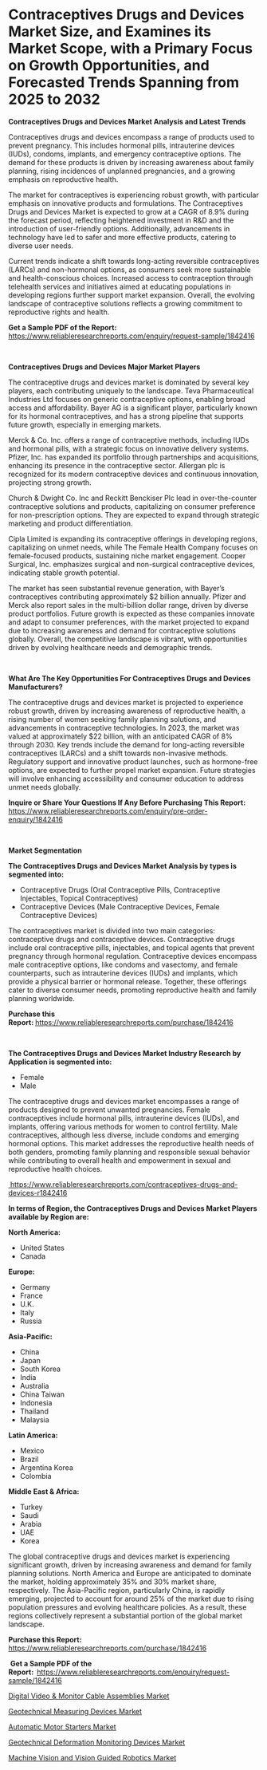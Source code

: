 <p><h1>Contraceptives Drugs and Devices Market Size, and Examines its Market Scope, with a Primary Focus on Growth Opportunities, and Forecasted Trends Spanning from 2025 to 2032</h1></p><p><strong>Contraceptives Drugs and Devices Market Analysis and Latest Trends</strong></p>
<p><p>Contraceptives drugs and devices encompass a range of products used to prevent pregnancy. This includes hormonal pills, intrauterine devices (IUDs), condoms, implants, and emergency contraceptive options. The demand for these products is driven by increasing awareness about family planning, rising incidences of unplanned pregnancies, and a growing emphasis on reproductive health.</p><p>The market for contraceptives is experiencing robust growth, with particular emphasis on innovative products and formulations. The Contraceptives Drugs and Devices Market is expected to grow at a CAGR of 8.9% during the forecast period, reflecting heightened investment in R&D and the introduction of user-friendly options. Additionally, advancements in technology have led to safer and more effective products, catering to diverse user needs.</p><p>Current trends indicate a shift towards long-acting reversible contraceptives (LARCs) and non-hormonal options, as consumers seek more sustainable and health-conscious choices. Increased access to contraception through telehealth services and initiatives aimed at educating populations in developing regions further support market expansion. Overall, the evolving landscape of contraceptive solutions reflects a growing commitment to reproductive rights and health.</p></p>
<p><strong>Get a Sample PDF of the Report:&nbsp;</strong> <a href="https://www.reliableresearchreports.com/enquiry/request-sample/1842416?utm_campaign=24&utm_medium=2&utm_source=Github&utm_content=ia&utm_term=26032025&utm_id=contraceptives-drugs-and-devices">https://www.reliableresearchreports.com/enquiry/request-sample/1842416</a></p>
<p>&nbsp;</p>
<p><strong>Contraceptives Drugs and Devices Major Market Players</strong></p>
<p><p>The contraceptive drugs and devices market is dominated by several key players, each contributing uniquely to the landscape. Teva Pharmaceutical Industries Ltd focuses on generic contraceptive options, enabling broad access and affordability. Bayer AG is a significant player, particularly known for its hormonal contraceptives, and has a strong pipeline that supports future growth, especially in emerging markets.</p><p>Merck & Co. Inc. offers a range of contraceptive methods, including IUDs and hormonal pills, with a strategic focus on innovative delivery systems. Pfizer, Inc. has expanded its portfolio through partnerships and acquisitions, enhancing its presence in the contraceptive sector. Allergan plc is recognized for its modern contraceptive devices and continuous innovation, projecting strong growth.</p><p>Church & Dwight Co. Inc and Reckitt Benckiser Plc lead in over-the-counter contraceptive solutions and products, capitalizing on consumer preference for non-prescription options. They are expected to expand through strategic marketing and product differentiation.</p><p>Cipla Limited is expanding its contraceptive offerings in developing regions, capitalizing on unmet needs, while The Female Health Company focuses on female-focused products, sustaining niche market engagement. Cooper Surgical, Inc. emphasizes surgical and non-surgical contraceptive devices, indicating stable growth potential.</p><p>The market has seen substantial revenue generation, with Bayer’s contraceptives contributing approximately $2 billion annually. Pfizer and Merck also report sales in the multi-billion dollar range, driven by diverse product portfolios. Future growth is expected as these companies innovate and adapt to consumer preferences, with the market projected to expand due to increasing awareness and demand for contraceptive solutions globally. Overall, the competitive landscape is vibrant, with opportunities driven by evolving healthcare needs and demographic trends.</p></p>
<p>&nbsp;</p>
<p><strong>What Are The Key Opportunities For Contraceptives Drugs and Devices Manufacturers?</strong></p>
<p><p>The contraceptive drugs and devices market is projected to experience robust growth, driven by increasing awareness of reproductive health, a rising number of women seeking family planning solutions, and advancements in contraceptive technologies. In 2023, the market was valued at approximately $22 billion, with an anticipated CAGR of 8% through 2030. Key trends include the demand for long-acting reversible contraceptives (LARCs) and a shift towards non-invasive methods. Regulatory support and innovative product launches, such as hormone-free options, are expected to further propel market expansion. Future strategies will involve enhancing accessibility and consumer education to address unmet needs globally.</p></p>
<p><strong>Inquire or Share Your Questions If Any Before Purchasing This Report:</strong> <a href="https://www.reliableresearchreports.com/enquiry/pre-order-enquiry/1842416?utm_campaign=24&utm_medium=2&utm_source=Github&utm_content=ia&utm_term=26032025&utm_id=contraceptives-drugs-and-devices">https://www.reliableresearchreports.com/enquiry/pre-order-enquiry/1842416</a></p>
<p>&nbsp;</p>
<p><strong>Market Segmentation</strong></p>
<p><strong>The Contraceptives Drugs and Devices Market Analysis by types is segmented into:</strong></p>
<p><ul><li>Contraceptive Drugs (Oral Contraceptive Pills, Contraceptive Injectables, Topical Contraceptives)</li><li>Contraceptive Devices (Male Contraceptive Devices, Female Contraceptive Devices)</li></ul></p>
<p><p>The contraceptives market is divided into two main categories: contraceptive drugs and contraceptive devices. Contraceptive drugs include oral contraceptive pills, injectables, and topical agents that prevent pregnancy through hormonal regulation. Contraceptive devices encompass male contraceptive options, like condoms and vasectomy, and female counterparts, such as intrauterine devices (IUDs) and implants, which provide a physical barrier or hormonal release. Together, these offerings cater to diverse consumer needs, promoting reproductive health and family planning worldwide.</p></p>
<p><strong>Purchase this Report:&nbsp;</strong><a href="https://www.reliableresearchreports.com/purchase/1842416?utm_campaign=24&utm_medium=2&utm_source=Github&utm_content=ia&utm_term=26032025&utm_id=contraceptives-drugs-and-devices">https://www.reliableresearchreports.com/purchase/1842416</a></p>
<p>&nbsp;</p>
<p><strong>The Contraceptives Drugs and Devices Market Industry Research by Application is segmented into:</strong></p>
<p><ul><li>Female</li><li>Male</li></ul></p>
<p><p>The contraceptive drugs and devices market encompasses a range of products designed to prevent unwanted pregnancies. Female contraceptives include hormonal pills, intrauterine devices (IUDs), and implants, offering various methods for women to control fertility. Male contraceptives, although less diverse, include condoms and emerging hormonal options. This market addresses the reproductive health needs of both genders, promoting family planning and responsible sexual behavior while contributing to overall health and empowerment in sexual and reproductive health choices.</p></p>
<p><a href="https://www.reliableresearchreports.com/contraceptives-drugs-and-devices-r1842416?utm_campaign=24&utm_medium=2&utm_source=Github&utm_content=ia&utm_term=26032025&utm_id=contraceptives-drugs-and-devices">&nbsp;https://www.reliableresearchreports.com/contraceptives-drugs-and-devices-r1842416</a></p>
<p><strong>In terms of Region, the Contraceptives Drugs and Devices Market Players available by Region are:</strong></p>
<p>
    <p> <strong> North America: </strong>
        <ul>
            <li>United States</li>
            <li>Canada</li>
        </ul>
        </p> 
    <p> <strong> Europe: </strong>
        <ul>
            <li>Germany</li>
            <li>France</li>
            <li>U.K.</li>
            <li>Italy</li>
            <li>Russia</li>
        </ul>
        </p> 
    <p> <strong> Asia-Pacific: </strong>
        <ul>
            <li>China</li>
            <li>Japan</li>
            <li>South Korea</li>
            <li>India</li>
            <li>Australia</li>
            <li>China Taiwan</li>
            <li>Indonesia</li>
            <li>Thailand</li>
            <li>Malaysia</li>
        </ul>
        </p> 
    <p> <strong> Latin America: </strong>
        <ul>
            <li>Mexico</li>
            <li>Brazil</li>
            <li>Argentina Korea</li>
            <li>Colombia</li>
        </ul>
        </p> 
    <p> <strong> Middle East & Africa: </strong>
        <ul>
            <li>Turkey</li>
            <li>Saudi</li>
            <li>Arabia</li>
            <li>UAE</li>
            <li>Korea</li>
        </ul>
    </p>
    </p>
<p><p>The global contraceptive drugs and devices market is experiencing significant growth, driven by increasing awareness and demand for family planning solutions. North America and Europe are anticipated to dominate the market, holding approximately 35% and 30% market share, respectively. The Asia-Pacific region, particularly China, is rapidly emerging, projected to account for around 25% of the market due to rising population pressures and evolving healthcare policies. As a result, these regions collectively represent a substantial portion of the global market landscape.</p></p>
<p><strong>Purchase this Report: </strong><a href="https://www.reliableresearchreports.com/purchase/1842416?utm_campaign=24&utm_medium=2&utm_source=Github&utm_content=ia&utm_term=26032025&utm_id=contraceptives-drugs-and-devices">https://www.reliableresearchreports.com/purchase/1842416</a></p>
<p>&nbsp;<strong>Get a Sample PDF of the Report:&nbsp;&nbsp;</strong><a href="https://www.reliableresearchreports.com/enquiry/request-sample/1842416?utm_campaign=24&utm_medium=2&utm_source=Github&utm_content=ia&utm_term=26032025&utm_id=contraceptives-drugs-and-devices">https://www.reliableresearchreports.com/enquiry/request-sample/1842416</a></p>
<p><strong></strong></p>
<p><p><a href="https://github.com/oeungcolesh0/Market-Research-Report-List-1/blob/main/digital-video-monitor-cable-assemblies-market.md?utm_campaign=24&utm_medium=2&utm_source=Github&utm_content=ia&utm_term=26032025&utm_id=contraceptives-drugs-and-devices">Digital Video & Monitor Cable Assemblies Market</a></p><p><a href="https://github.com/porstgowinjq/Market-Research-Report-List-1/blob/main/geotechnical-measuring-devices-market.md?utm_campaign=24&utm_medium=2&utm_source=Github&utm_content=ia&utm_term=26032025&utm_id=contraceptives-drugs-and-devices">Geotechnical Measuring Devices Market</a></p><p><a href="https://github.com/ximensbisade/Market-Research-Report-List-1/blob/main/automatic-motor-starters-market.md?utm_campaign=24&utm_medium=2&utm_source=Github&utm_content=ia&utm_term=26032025&utm_id=contraceptives-drugs-and-devices">Automatic Motor Starters Market</a></p><p><a href="https://github.com/amagloeaad54/Market-Research-Report-List-1/blob/main/geotechnical-deformation-monitoring-devices-market.md?utm_campaign=24&utm_medium=2&utm_source=Github&utm_content=ia&utm_term=26032025&utm_id=contraceptives-drugs-and-devices">Geotechnical Deformation Monitoring Devices Market</a></p><p><a href="https://github.com/neiridionna/Market-Research-Report-List-1/blob/main/machine-vision-and-vision-guided-robotics-market.md?utm_campaign=24&utm_medium=2&utm_source=Github&utm_content=ia&utm_term=26032025&utm_id=contraceptives-drugs-and-devices">Machine Vision and Vision Guided Robotics Market</a></p></p>